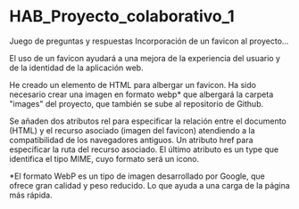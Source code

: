# HAB_Proyecto_colaborativo_1

Juego de preguntas y respuestas
Incorporación de un favicon al proyecto...

El uso de un favicon ayudará a una mejora de la experiencia del usuario y de la identidad de la aplicación web.

He creado un elemento de HTML para albergar un favicon. Ha sido necesario crear una imagen en formato webp\* que albergará la carpeta "images" del proyecto, que también se sube al repositorio de Github.

Se añaden dos atributos rel para especificar la relación entre el documento (HTML) y el recurso asociado (imagen del favicon) atendiendo a la compatibilidad de los navegadores antiguos. Un atributo href para especificar la ruta del recurso asociado. El último atributo es un type que identifica el tipo MIME, cuyo formato será un icono.

\*El formato WebP es un tipo de imagen desarrollado por Google, que ofrece gran calidad y peso reducido. Lo que ayuda a una carga de la página más rápida.

